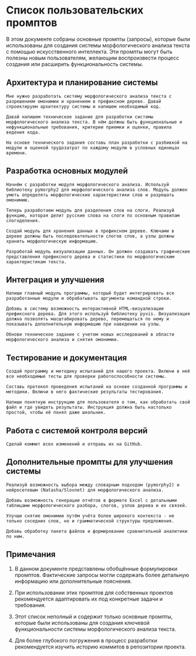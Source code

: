 # Список пользовательских промптов

В этом документе собраны основные промпты (запросы), которые были использованы для создания системы морфологического анализа текста с помощью искусственного интеллекта. Эти промпты могут быть полезны новым пользователям, желающим воспроизвести процесс создания или расширить функциональность системы.

## Архитектура и планирование системы

```
Мне нужно разработать систему морфологического анализа текста с разрешением омонимии и хранением в префиксном дереве. Давай спроектируем архитектуру системы и напишем необходимый код.
```

```
Давай напишем техническое задание для разработки системы морфологического анализа текста. В нём должны быть функциональные и нефункциональные требования, критерии приемки и оценки, правила ведения кода.
```

```
На основе технического задания составь план разработки с разбивкой на модули и оценкой трудозатрат по каждому модулю в условных единицах времени.
```

## Разработка основных модулей

```
Начнём с разработки модуля морфологического анализа. Используй библиотеку pymorphy2 для морфологического анализа слов. Модуль должен уметь определять морфологические характеристики слов и разрешать омонимию.
```

```
Теперь разработаем модуль для разделения слов на слоги. Реализуй функцию, которая делит русские слова на слоги по основным правилам слогоделения.
```

```
Создай модуль для хранения данных в префиксном дереве. Ключами в дереве должны быть последовательности слогов слов, а узлы должны хранить морфологическую информацию.
```

```
Разработай модуль визуализации данных. Он должен создавать графические представления префиксного дерева и статистики по морфологическим характеристикам текста.
```

## Интеграция и улучшения

```
Напиши главный модуль программы, который будет интегрировать все разработанные модули и обрабатывать аргументы командной строки.
```

```
Добавь в систему возможность интерактивной HTML-визуализации префиксного дерева. Для этого используй библиотеку pyvis. Визуализация должна позволять масштабировать дерево, перемещаться по нему и показывать дополнительную информацию при наведении на узлы.
```

```
Обнови техническое задание с учетом новых исследований в области морфологического анализа и снятия омонимии.
```

## Тестирование и документация

```
Создай программу и методику испытаний для нашего проекта. Включи в неё все необходимые тесты для проверки работоспособности системы.
```

```
Составь протокол проведения испытаний на основе созданной программы и методики. Включи в него фактические результаты тестирования.
```

```
Напиши понятную инструкцию для пользователя о том, как обработать свой файл и где увидеть результаты. Инструкция должна быть настолько простой, чтобы её понял даже школьник.
```

## Работа с системой контроля версий

```
Сделай коммит всех изменений и отправь их на GitHub.
```

## Дополнительные промпты для улучшения системы

```
Реализуй возможность выбора между словарным подходом (pymorphy2) и нейросетевым (Natasha/Slovnet) для морфологического анализа.
```

```
Добавь возможность генерации отчётов в формате Excel с детальными таблицами морфологического разбора, слогов, узлов дерева и их связей.
```

```
Улучши снятие омонимии путём учёта более широкого контекста - не только соседних слов, но и грамматической структуры предложения.
```

```
Добавь обработку пакета файлов и формирование сравнительной аналитики по ним.
```

## Примечания

1. В данном документе представлены обобщённые формулировки промптов. Фактические запросы могли содержать более детальную информацию или дополнительные пояснения.

2. При использовании этих промптов для собственных проектов рекомендуется адаптировать их под конкретные задачи и требования.

3. Этот список неполный и содержит только основные промпты, которые были использованы для создания ключевой функциональности системы морфологического анализа текста.

4. Для более глубокого погружения в процесс разработки рекомендуется изучить историю коммитов в репозитории проекта.
